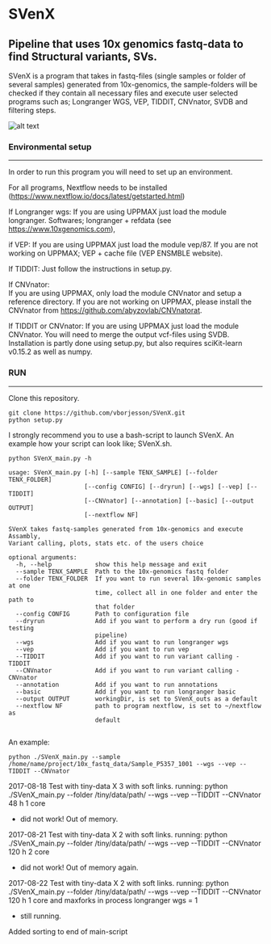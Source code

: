 # SVenX


Pipeline that uses 10x genomics fastq-data to find Structural variants, SVs. 
---
SVenX is a program that takes in fastq-files (single samples or folder of several samples) generated from 10x-genomics, the sample-folders will be checked if they contain all necessary files and execute user selected programs such as; Longranger WGS, VEP, TIDDIT, CNVnator, SVDB and filtering steps.

![alt text](https://github.com/vborjesson/SVenX/blob/master/SVenX_pipe.png)

### Environmental setup 
---

In order to run this program you will need to set up an environment. 

For all programs, Nextflow needs to be installed (https://www.nextflow.io/docs/latest/getstarted.html)

If Longranger wgs:
  If you are using UPPMAX just load the module longranger.
  Softwares; longranger + refdata (see https://www.10xgenomics.com), 

if VEP:
  If you are using UPPMAX just load the module vep/87.
  If you are not working on UPPMAX; VEP + cache file (VEP ENSMBLE website).

If TIDDIT:
  Just follow the instructions in setup.py.

If CNVnator:   
  If you are using UPPMAX, only load the module CNVnator and setup a reference directory.
  If you are not working on UPPMAX, please install the CNVnator from https://github.com/abyzovlab/CNVnatorat.

If TIDDIT or CNVnator:
  If you are using UPPMAX just load the module CNVnator. 
  You will need to merge the output vcf-files using SVDB. Installation is partly done using setup.py, but also requires sciKit-learn v0.15.2 as well as numpy.  

### RUN
---
Clone this repository.
```
git clone https://github.com/vborjesson/SVenX.git
python setup.py
```
I strongly recommend you to use a bash-script to launch SVenX. An example how your script can look like; SVenX.sh.  

```
python SVenX_main.py -h

usage: SVenX_main.py [-h] [--sample TENX_SAMPLE] [--folder TENX_FOLDER]
                     [--config CONFIG] [--dryrun] [--wgs] [--vep] [--TIDDIT]
                     [--CNVnator] [--annotation] [--basic] [--output OUTPUT]
                     [--nextflow NF]

SVenX takes fastq-samples generated from 10x-genomics and execute Assambly,
Variant calling, plots, stats etc. of the users choice

optional arguments:
  -h, --help            show this help message and exit
  --sample TENX_SAMPLE  Path to the 10x-genomics fastq folder
  --folder TENX_FOLDER  If you want to run several 10x-genomic samples at one
                        time, collect all in one folder and enter the path to
                        that folder
  --config CONFIG       Path to configuration file
  --dryrun              Add if you want to perform a dry run (good if testing
                        pipeline)
  --wgs                 Add if you want to run longranger wgs
  --vep                 Add if you want to run vep
  --TIDDIT              Add if you want to run variant calling - TIDDIT
  --CNVnator            Add if you want to run variant calling - CNVnator
  --annotation          Add if you want to run annotations
  --basic               Add if you want to run longranger basic
  --output OUTPUT       workingDir, is set to SVenX_outs as a default
  --nextflow NF         path to program nextflow, is set to ~/nextflow as
                        default


```
An example: 

``` 
python ./SVenX_main.py --sample /home/name/project/10x_fastq_data/Sample_P5357_1001 --wgs --vep --TIDDIT --CNVnator
```

2017-08-18
Test with tiny-data X 3 with soft links. running: 
python ./SVenX_main.py --folder /tiny/data/path/ --wgs --vep --TIDDIT --CNVnator
48 h 1 core 
- did not work! Out of memory. 

2017-08-21
Test with tiny-data X 2 with soft links. running: 
python ./SVenX_main.py --folder /tiny/data/path/ --wgs --vep --TIDDIT --CNVnator
120 h 2 core 
- did not work! Out of memory again.

2017-08-22
Test with tiny-data X 2 with soft links. running: 
python ./SVenX_main.py --folder /tiny/data/path/ --wgs --vep --TIDDIT --CNVnator
120 h 1 core and maxforks in process longranger wgs = 1
- still running. 

Added sorting to end of main-script 

